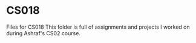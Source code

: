# CS018
Files for CS018
This folder is full of assignments and projects I worked on during Ashraf's CS02 course.

